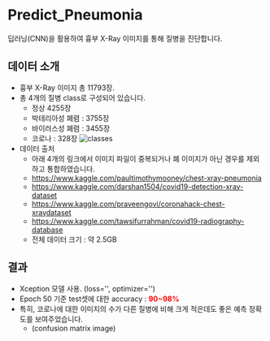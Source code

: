 # Predict_Pneumonia
딥러닝(CNN)을 활용하여 흉부 X-Ray 이미지를 통해 질병을 진단합니다.

## 데이터 소개
- 흉부 X-Ray 이미지 총 11793장.
- 총 4개의 질병 class로 구성되어 있습니다.
  - 정상 4255장
  - 박테리아성 폐렴 : 3755장
  - 바이러스성 폐렴 : 3455장
  - 코로나 : 328장
  ![classes](https://user-images.githubusercontent.com/37574274/89997891-bf0b1a80-dcc7-11ea-84c5-d457c71ecc0a.png)
- 데이터 출처
  - 아래 4개의 링크에서 이미지 파일이 중복되거나 폐 이미지가 아닌 경우를 제외하고 통합하였습니다.
  - https://www.kaggle.com/paultimothymooney/chest-xray-pneumonia
  - https://www.kaggle.com/darshan1504/covid19-detection-xray-dataset
  - https://www.kaggle.com/praveengovi/coronahack-chest-xraydataset
  - https://www.kaggle.com/tawsifurrahman/covid19-radiography-database
  - 전체 데이터 크기 : 약 2.5GB
  
## 결과
- Xception 모델 사용. (loss='', optimizer='')
- Epoch 50 기준 test셋에 대한 accuracy : <span style="color:red">**90~98%**</span>
- 특히, 코로나에 대한 이미지의 수가 다른 질병에 비해 크게 적은데도 좋은 예측 정확도를 보여주었습니다.
  - (confusion matrix image)
